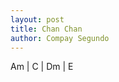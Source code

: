 ```yaml
---
layout: post
title: Chan Chan
author: Compay Segundo
---
```


<canvas class="chords">Am | C | Dm | E</canvas>





